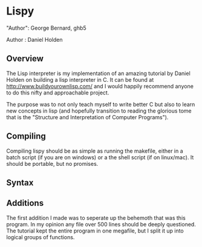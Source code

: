 # Lispy

"Author": George Bernard, ghb5

 Author : Daniel Holden

## Overview

The Lisp interpreter is my implementation of an amazing tutorial by Daniel 
Holden on building a lisp interpreter in C. It can be found at 
http://www.buildyourownlisp.com/ and I would happily recommend anyone to do this
nifty and approachable project.

The purpose was to not only teach myself to write better C but also to learn new
concepts in lisp (and hopefully transition to reading the glorious tome that is
the "Structure and Interpretation of Computer Programs").

## Compiling

Compiling lispy should be as simple as running the makefile, either in a batch
script (if you are on windows) or a the shell script (if on linux/mac). It should
be portable, but no promises.

## Syntax

## Additions

The first addition I made was to seperate up the behemoth that was this program.
In my opinion any file over 500 lines should be deeply questioned. The tutorial 
kept the entire program in one megafile, but I split it up into logical groups of 
functions.
